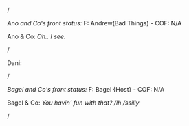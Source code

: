 /

*Ano and Co's front status:* F: Andrew(Bad Things)  - COF:  N/A

Ano & Co: _Oh.. I see._

/

Dani: 

/

*Bagel and Co's front status:* F: Bagel {Host} - COF: N/A

Bagel & Co: _You havin' fun with that? /lh /ssilly_

/
